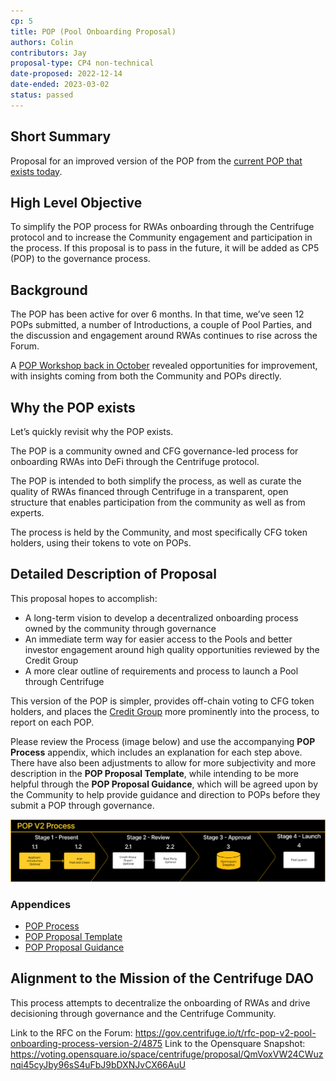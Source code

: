 ```yaml
---
cp: 5
title: POP (Pool Onboarding Proposal)
authors: Colin
contributors: Jay
proposal-type: CP4 non-technical
date-proposed: 2022-12-14
date-ended: 2023-03-02
status: passed
---
```


## Short Summary
Proposal for an improved version of the POP from the [current POP that exists today](https://gov.centrifuge.io/t/introducing-the-pool-onboarding-proposal-pop/3846).

## High Level Objective
To simplify the POP process for RWAs onboarding through the Centrifuge protocol and to increase the Community engagement and participation in the process. If this proposal is to pass in the future, it will be added as CP5 (POP) to the governance process.

## Background
The POP has been active for over 6 months. In that time, we’ve seen 12 POPs submitted, a number of Introductions, a couple of Pool Parties, and the discussion and engagement around RWAs continues to rise across the Forum.

A [POP Workshop back in October](https://gov.centrifuge.io/t/the-pop-workshop-what-s-next-for-the-pool-onboarding-proposal/4665) revealed opportunities for improvement, with insights coming from both the Community and POPs directly.

## Why the POP exists
Let’s quickly revisit why the POP exists.

The POP is a community owned and CFG governance-led process for onboarding RWAs into DeFi through the Centrifuge protocol.

The POP is intended to both simplify the process, as well as curate the quality of RWAs financed through Centrifuge in a transparent, open structure that enables participation from the community as well as from experts.

The process is held by the Community, and most specifically CFG token holders, using their tokens to vote on POPs.

## Detailed Description of Proposal
This proposal hopes to accomplish:

* A long-term vision to develop a decentralized onboarding process owned by the community through governance
* An immediate term way for easier access to the Pools and better investor engagement around high quality opportunities reviewed by the Credit Group
* A more clear outline of requirements and process to launch a Pool through Centrifuge

This version of the POP is simpler, provides off-chain voting to CFG token holders, and places the [Credit Group](https://gov.centrifuge.io/t/poll-formation-of-credit-group/3911) more prominently into the process, to report on each POP.

Please review the Process (image below) and use the accompanying **POP Process** appendix, which includes an explanation for each step above. There have also been adjustments to allow for more subjectivity and more description in the **POP Proposal Template**, while intending to be more helpful through the **POP Proposal Guidance**, which will be agreed upon by the Community to help provide guidance and direction to POPs before they submit a POP through governance.

![](../CP5/Appendices/POP-process.png)

### Appendices
* [POP Process](../CP5/Appendices/process.md)
* [POP Proposal Template](../CP5/Appendices/proposal-template.md)
* [POP Proposal Guidance](../CP5/Appendices/proposal-guidance.md)

## Alignment to the Mission of the Centrifuge DAO
This process attempts to decentralize the onboarding of RWAs and drive decisioning through governance and the Centrifuge Community.

Link to the RFC on the Forum: https://gov.centrifuge.io/t/rfc-pop-v2-pool-onboarding-process-version-2/4875
Link to the Opensquare Snapshot: https://voting.opensquare.io/space/centrifuge/proposal/QmVoxVW24CWuznqi45cyJby96sS4uFbJ9bDXNJvCX66AuU